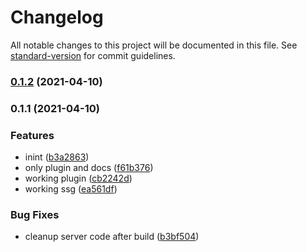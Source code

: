 # Changelog

All notable changes to this project will be documented in this file. See [standard-version](https://github.com/conventional-changelog/standard-version) for commit guidelines.

### [0.1.2](https://github.com/asyarb/vite-plugin-ssr-nojs/compare/v0.1.1...v0.1.2) (2021-04-10)

### 0.1.1 (2021-04-10)


### Features

* inint ([b3a2863](https://github.com/asyarb/vite-plugin-ssr-nojs/commit/b3a2863bf1323df9cbd96455b213eb51ad28b569))
* only plugin and docs ([f61b376](https://github.com/asyarb/vite-plugin-ssr-nojs/commit/f61b37690152b4e38628522e8251c1c9a246fd5d))
* working plugin ([cb2242d](https://github.com/asyarb/vite-plugin-ssr-nojs/commit/cb2242d71fbf3d0adc19e3ac92fb728069ffc90c))
* working ssg ([ea561df](https://github.com/asyarb/vite-plugin-ssr-nojs/commit/ea561df0c615173365a63cc4a1984a1115910c51))


### Bug Fixes

* cleanup server code after build ([b3bf504](https://github.com/asyarb/vite-plugin-ssr-nojs/commit/b3bf504a0bf76f2c2c6a846ea09be83a12b150c2))
